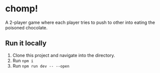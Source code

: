 # chomp!

A 2-player game where each player tries to push to other into eating the poisoned chocolate.

## Run it locally

1. Clone this project and navigate into the directory.
2. Run `npm i`
3. Run `npm run dev -- --open`